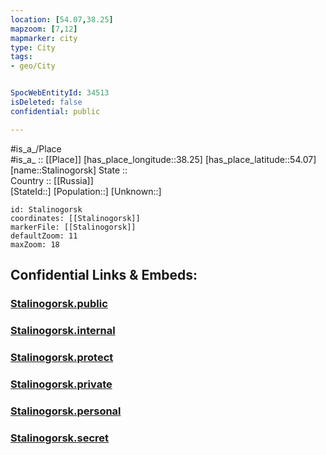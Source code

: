 ```yaml
---
location: [54.07,38.25] 
mapzoom: [7,12] 
mapmarker: city 
type: City
tags:
- geo/City


SpocWebEntityId: 34513
isDeleted: false
confidential: public

---
```

#is_a_/Place  
#is_a_ :: [[Place]] 
[has_place_longitude::38.25] 
[has_place_latitude::54.07] 
[name::Stalinogorsk] 
State ::  
Country :: [[Russia]]  
[StateId::] 
[Population::] 
[Unknown::] 


```leaflet
id: Stalinogorsk
coordinates: [[Stalinogorsk]] 
markerFile: [[Stalinogorsk]] 
defaultZoom: 11 
maxZoom: 18
```


## Confidential Links & Embeds: 

### [Stalinogorsk.public](/_public/\Earth\Continent\Europe\Europe~East\Russia\Russia~Central\Tula_Oblast\CityStalinogorsk.public.md) 

### [Stalinogorsk.internal](/_internal/\Earth\Continent\Europe\Europe~East\Russia\Russia~Central\Tula_Oblast\CityStalinogorsk.internal.md) 

### [Stalinogorsk.protect](/_protect/\Earth\Continent\Europe\Europe~East\Russia\Russia~Central\Tula_Oblast\CityStalinogorsk.protect.md) 

### [Stalinogorsk.private](/_private/\Earth\Continent\Europe\Europe~East\Russia\Russia~Central\Tula_Oblast\CityStalinogorsk.private.md) 

### [Stalinogorsk.personal](/_personal/\Earth\Continent\Europe\Europe~East\Russia\Russia~Central\Tula_Oblast\CityStalinogorsk.personal.md) 

### [Stalinogorsk.secret](/_secret/\Earth\Continent\Europe\Europe~East\Russia\Russia~Central\Tula_Oblast\CityStalinogorsk.secret.md)

